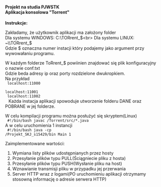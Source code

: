 <h4>Projekt na studia PJWSTK<br>
Aplikacja konsolowa "Torrent"</h4>

<b>Instrukcje:</b>

Zakładamy, że użytkownik aplikacji ma założony folder<br>
Dla systemu WINDOWS: C:\\TORrent_$<br>
Dla systemu LINUX: ~\\TORrent_$<br>
Gdzie $ oznaczna numer instacji który podajemy jako argument przy<br>wywowałaniu programu.

W każdym folderze ToRrent_$ powiinien znajdować się plik konfiguracyjny o nazwie conf.txt<br>
Gdzie beda adresy ip oraz porty rozdzielone dwukropkiem.<br>
Na przykład<br>
<code>
localhost:11000<br>
localhost:11001<br>
localhost:11002<br>
</code>
Każda instacja aplikacji spowoduje utworzenie folderu DANE oraz POBRANE w jej folderze.

W celu kompilacji programu można posłużyć się skryptem(Linux)<br>
<code>
#!/bin/bash
javac /Torrent/src/*.java
</code><br>
A w celu uruchomienia 1 instancji<br>
<code>
#!/bin/bash
java -cp /Projekt_SKJ_s15429/bin Main 1
</code><br>

Zaimplementowane wartości:
1. Wymiana listy plików udostępnianych przez hosty
2. Przesyłanie plików typu PULL(Ściągniecie pliku z hosta)
3. Przesyłanie plików typu PUSH(Wysłanie pliku na host)
4. Wznawianie transmisji pliku w przypadku jej przerwania
5. Server HTTP wraz z logami(PO uruchomieniu aplikacji otrzymamy stosowną informację o adresie serwera HTTP)



